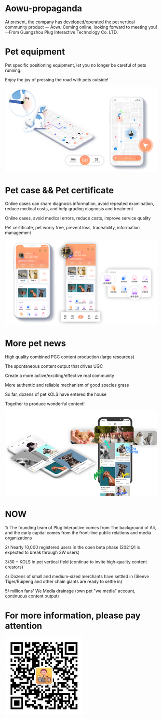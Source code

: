 # Aowu-propaganda
At present, the company has developed/operated the pet vertical community product -- Aowu  Coming online, looking forward to meeting you!
                                                                                   --From Guangzhou Plug Interactive Technology Co. LTD.


# Pet equipment

Pet specific positioning equipment, let you no longer be careful of pets running.

Enjoy the joy of pressing the road with pets outside!

![image](https://github.com/dx-wc96/Aowu-propaganda/blob/main/3.png)

# Pet case && Pet certificate

Online cases can share diagnosis information, avoid repeated examination, reduce medical costs, and help grading diagnosis and treatment

Online cases, avoid medical errors, reduce costs, improve service quality

Pet certificate, pet worry free, prevent loss, traceability, information management

![image](https://github.com/dx-wc96/Aowu-propaganda/blob/main/5.png)

# More pet news

High quality combined PGC content production (large resources)

The spontaneous content output that drives UGC

Create a more active/exciting/effective real community

More authentic and reliable mechanism of good species grass

So far, dozens of pet kOLS have entered the house

Together to produce wonderful content!

![image](https://github.com/dx-wc96/Aowu-propaganda/blob/main/4.png)

# NOW

1/ The founding team of Plug Interactive comes from The background of Ali, and the early capital comes from the front-line public relations and media organizations

2/ Nearly 10,000 registered users in the open beta phase (2021Q1 is expected to break through 3W users)

3/30 + KOLS in pet vertical field (continue to invite high-quality content creators)

4/ Dozens of small and medium-sized merchants have settled in (Sleeve Tiger/Ruipeng and other chain giants are ready to settle in)

5/ million fans' We Media drainage (own pet "we media" account, continuous content output)

# For more information, please pay attention

![image](https://github.com/dx-wc96/Aowu-propaganda/blob/main/qrcode.jpg)

